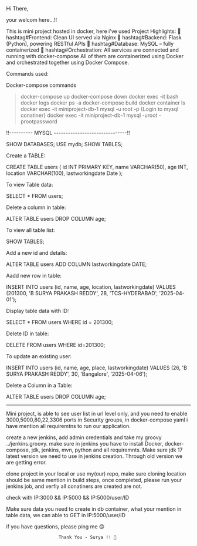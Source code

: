 Hi There, 

 your welcom here...!! <view doc in code>

This is mini project hosted in docker, here i've used 
Project Highlights:
🔹 hashtag#Frontend: Clean UI served via Nginx
 🔹 hashtag#Backend: Flask (Python), powering RESTful APIs
 🔹 hashtag#Database: MySQL – fully containerized
 🔹 hashtag#Orchestration: All services are connected and running with docker-compose
All of them are containerized using Docker and orchestrated together using Docker Compose.

Commands used:

Docker-compose commands 

> docker-compose up
> docker-compose down
> docker exec -it <docker container id> bash
> docker logs <container id>
> docker ps -a
> docker-compose build
> docker container ls
> docker exec -it miniproject-db-1 mysql -u root -p {Login to mysql conatiner}
> docker exec -it miniproject-db-1 mysql -uroot -prootpassword


!!---------- MYSQL -------------------------------!!

SHOW DATABASES;
USE mydb;
SHOW TABLES;


Create a TABLE:

CREATE TABLE users (
    id INT PRIMARY KEY,
    name VARCHAR(50),
    age INT,
    location VARCHAR(100),
    lastworkingdate Date
);


To view Table data:

SELECT * FROM users;


Delete a column in table:

ALTER TABLE users DROP COLUMN age;


To view all table list:

SHOW TABLES;


Add a new id and details:

ALTER TABLE users ADD COLUMN lastworkingdate DATE;

Aadd new row in table:

INSERT INTO users (id, name, age, location, lastworkingdate)
VALUES (201300, 'B SURYA PRAKASH REDDY', 28, 'TCS-HYDERABAD', '2025-04-01');

Display table data with ID:

SELECT * FROM users WHERE id = 201300;

Delete ID in table:

DELETE FROM users WHERE id=201300;

To update an existing user:

INSERT INTO users (id, name, age, place, lastworkingdate)
VALUES (26, 'B SURYA PRAKASH REDDY', 30, 'Bangalore', '2025-04-06');

Delete a Column in a Table:

ALTER TABLE users DROP COLUMN age;

----------------------------------------------------------------------------------------------

 Mini project, is able to see user list in url level only, and you need to enable 3000,5000,80,22,3306 ports in Security groups, in docker-compose yaml i have mention all requiremtns to run our application. 

 create a new jenkins, add admin credentials and take my groovy ../jenkins.groovy. make sure in jenkins you have to install Docker, docker-compose, jdk, jenkins, mvn, python and all requiremnts. Make sure jdk 17 latest version we need to use in jenkins creation. Through old version we are getting error.

 clone project in your local or use my(our) repo, make sure cloning location should be same mention in build steps, once completed, please run your jenkins job, and verfiy all conatiners are created are not. 

 check with IP:3000 && IP:5000 && IP:5000/user/ID

 Make sure data you need to create in db container, what your mention in table data, we can able to GET in IP:5000/user/ID



if you have questions, please ping me 😊

                        Thank You - Surya !! 🤝










